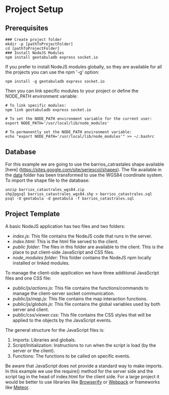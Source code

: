 # Project Setup
## Prerequisites
```
### Create project folder
mkdir -p [pathToProjectFolder]
cd [pathToProjectFolder]
### Install NodeJS Modules
npm install geotabuladb express socket.io
```
If you prefer to install NodeJS modules globally, so they are available for all the projects you can use the npm '-g' option:
```
npm install -g geotabuladb express socket.io
```
Then you can link specific modules to your project or define the NODE_PATH environment variable:
```
# To link specific modules:
npm link geotabuladb express socket.io

# To set the NODE_PATH environment variable for the current user:
export NODE_PATH='/usr/local/lib/node_modules'

# To permanently set the NODE_PATH environment variable:
echo "export NODE_PATH='/usr/local/lib/node_modules'" >> ~/.bashrc
```
## Database
For this example we are going to use the barrios_catrastales shape available [here] (https://sites.google.com/site/seriescol/shapes). The file available in the [data](/data) folder has been transformed to use the WGS84 coordinate system.
To import the shape file to the database:
```
unzip barrios_catastrales_wgs84.zip
shp2pgsql barrios_catastrales_wgs84.shp > barrios_catastrales.sql
psql -U geotabula -d geotabula -f barrios_catastrales.sql
```
## Project Template
A basic NodeJS application has two files and two folders:

- *index.js:* This file contains the NodeJS code that runs in the server.
- *index.html:* This is the html file served to the client.
- *public folder:* The files in this folder are available to the client. This is the place to put client-side JavaScript and CSS files.
- *node_modules folder:* This folder contains the NodeJS npm locally installed or linked modules.

To manage the client-side application we have three additional JavaScript files and one CSS file:

- public/js/*actions.js*: This file contains the functions/commands to manage the client-server socket communication.
- public/js/*map.js*: This file contains the map interaction functions.
- public/js/*globals.js*: This file contains the global variables used by both server and client.
- public/css/*viewer.css*: This file contains the CSS styles that will be applied to the objects by the JavaScript events.

The general structure for the JavaScript files is:

1. Imports: Libraries and globals.
2. Script/Initialization: Instructions to run when the script is load (by the server or the client).
3. Functions: The functions to be called on specific events.

Be aware that JavaScript does not provide a standard way to make imports. In this example we use the require() method for the server side and the script tag in the head of index.html for the client side. For a large project it would be better to use libraries like [Browserify](http://browserify.org/) or [Webpack](http://webpack.github.io/) or frameworks like [Meteor](https://www.meteor.com/).